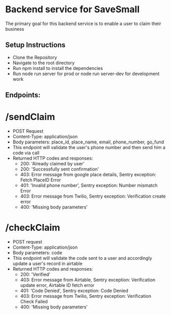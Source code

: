 # Backend service for SaveSmall

The primary goal for this backend service is to enable a user to claim their business


## Setup Instructions
- Clone the Repository
- Navigate to the root directory
- Run npm install to install the dependencies
- Run node run server for prod or node run server-dev for development work

## Endpoints:

# /sendClaim
- POST Request
- Content-Type: application/json
- Body parameters: place_id, place_name, email, phone_number, go_fund
- This endpoint will validate the user's phone number and then send him a code via call
- Returned HTTP codes and responses:
	- 200: 'Already claimed by user'
	- 200: 'Successfully sent confirmation'
	- 403: Error message from google place details, Sentry exception: Fetch PlaceID Error
	- 401: 'Invalid phone number', Sentry exception: Number mismatch Error
	- 403: Error message from Twilio, Sentry exception: Verification create error
	- 400: 'Missing body parameters'

# /checkClaim
- POST request
- Content-Type: application/json
- Body parameters: code
- This endpoint will validate the code sent to a user and accordingly update a user's record in airtable
- Returned HTTP codes and responses:
	- 200: 'Verified'
	- 403: Error message from Airtable, Sentry exception: Verification update error, Airtable ID fetch error
	- 401: 'Code Denied', Sentry exception: Code Denied
	- 403: Error message from Twilio, Sentry exception: Verification Check Failed
	- 400: 'Missing body parameters'
